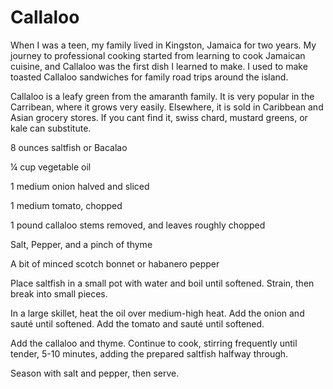# Callaloo
When I was a teen, my family lived in Kingston, Jamaica for two years. My journey to professional cooking started from learning to cook Jamaican cuisine, and Callaloo was the first dish I learned to make. I used to make toasted Callaloo sandwiches for family road trips around the island.

Callaloo is a leafy green from the amaranth family. It is very popular in the Carribean, where it grows very easily. Elsewhere, it is sold in Caribbean and Asian grocery stores. If you cant find it, swiss chard, mustard greens, or kale can substitute.



8 ounces saltfish or Bacalao

¼ cup vegetable oil

1 medium onion halved and sliced

1 medium tomato, chopped

1 pound callaloo stems removed, and leaves roughly chopped

Salt, Pepper, and a pinch of thyme

A bit of minced scotch bonnet or habanero pepper
 

Place saltfish in a small pot with water and boil until softened. Strain, then break into small pieces.

In a large skillet, heat the oil over medium-high heat. Add the onion and sauté until softened. Add the tomato and sauté until softened.

Add the callaloo and thyme. Continue to cook, stirring frequently until tender, 5-10 minutes, adding the prepared saltfish halfway through.

Season with salt and pepper, then serve.
